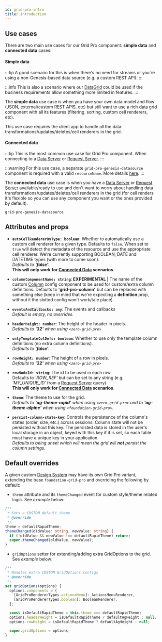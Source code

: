 ```yaml
---
id: grid-pro-intro
title: Introduction
---
```


## Use cases

There are two main use cases for our Grid Pro component: **simple data** and **connected data** cases:

#### Simple data

:::tip
A good scenario for this is when there's no need for streams or you're using a non-Genesis-based data source (e.g. a custom REST API).
:::

:::info
This is also a scenario where our [DataGrid](/web/web-components/grids/data-grid/) could be used if the business requirements allow something more limited in features.
:::

The **simple data** use case is when you have your own data model and flow (JSON, external/custom REST APIS, etc) but still want to use a rich data grid component with all its features (filtering, sorting, custom cell renderers, etc).

This use case requires the client app to handle all the data transformations/updates/deletes/cell renderers in the grid.

#### Connected data

:::tip
This is the most common use case for Grid Pro component. When connecting to a [Data Server](/server/data-server/introduction/) or [Request Server](/server/request-server/introduction/).
:::

:::warning
For this use case, a separate `grid-pro-genesis-datasource` component is required with a valid `resourceName`. More details [here](/web/web-components/grids/grid-pro/grid-pro-genesis-datasource/).
:::

The **connected data** use case is when you have a [Data Server](/server/data-server/introduction/) or [Request Server](/server/request-server/introduction/) available/ready to use and don't want to worry about handling data transformations/updates/deletes/cell renderers in the grid (for cell renders it's flexible so you can use any component you want or the ones provided by default).

`grid-pro-genesis-datasource`

## Attributes and props

- **`autoCellRendererByType: boolean`**: Whether to automatically use a custom cell renderer for a given type. Defaults to `false`. When set to `true` will detect the metadata of the resource and use the appropriate cell renderer. We're currently supporting BOOLEAN, DATE and DATETIME types (with more to come soon). <br /> *Defaults to **'false'**.* <br /> **This will only work for [Connected Data](/web/web-components/grids/grid-pro/grid-pro-connected/) scenarios.**

- **`columnComponentName: string`**: **EXPERIMENTAL** | The name of the custom [Column](/web/web-components/grids/grid-pro/grid-pro-genesis-column/) config component to be used for custom/extra column definitions. Defaults to **'grid-pro-column'** but can be replaced with something else (keep in mind that we're expecting a **definition** prop, without it the slotted config won't work/tale place).

- **`eventsAndCallbacks: any`**: The events and callbacks <br /> *Default is empty, no overrides.*

- **`headerHeight: number`**: The height of the header in pixels. <br /> *Defaults to **'32'** when using `<zero-grid-pro>`*

- **`onlyTemplateColDefs: boolean`**: Whether to use only the template column definitions (no extra column definitions). <br /> *Defaults to **'false'**.*

- **`rowHeight: number`**: The height of a row in pixels. <br /> *Defaults to **'32'** when using `<zero-grid-pro>`*

- **`rowNodeId: string`**: The id to be used in each row. <br /> Defaults to *'ROW_REF'* but can be set to any string (e.g. *'MY_UNIQUE_ID'*  from a [Request Server](/server/request-server/introduction/) query) <br /> **This will only work for [Connected Data](/web/web-components/grids/grid-pro/grid-pro-connected/) scenarios.**

- **`theme`**: The theme to use for the grid. <br /> *Defaults to **'ag-theme-rapid'** when using `<zero-grid-pro>` and to **'ag-theme-alpine'** when using `<foundation-grid-pro>`.*

- **`persist-column-state-key`**: Controls the persistence of the column's states (order, size, etc.) across sessions. Column state will not be persisted without this key. The persisted data is stored in the user's local storage in an object, keyed with this key if it is set, so each table must have a unique key in your application.  <br /> *Defaults to being unset which will mean the grid will **not** persist the column settings.*

## Default overrides

A given custom [Design System](/web/design-systems/introduction/) may have its own Grid Pro variant, extending the base `foundation-grid-pro` and overriding the following by default:

- `theme` attribute and its `themeChanged` event for custom style/theme related logic. See *example* below:

```ts {5,6}
/**
 * Sets a CUSTOM default theme
 * @override
 */
theme = defaultRapidTheme;
themeChanged(oldValue: string, newValue: string) {
  if (!oldValue && newValue !== defaultRapidTheme) return;
  super.themeChanged(oldValue, newValue);
}
```
- `gridOptions` setter for extending/adding extra GridOptions to the grid. See *example* below:

```ts {5}
/**
 * Handles extra CUSTOM GridOptions configs
 * @override
 */
set gridOptions(options) {
  options.components = {
    [GridProRendererTypes.actionsMenu]: ActionsMenuRenderer,
    [GridProRendererTypes.boolean]: BooleanRenderer,
  };

  const isDefaultRapidTheme = this.theme === defaultRapidTheme;
  options.headerHeight = isDefaultRapidTheme ? defaultAgHeight : null;
  options.rowHeight = isDefaultRapidTheme ? defaultAgHeight : null;

  super.gridOptions = options;
}
```

